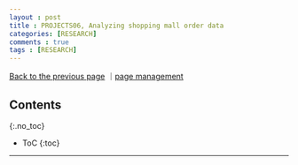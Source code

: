 ```yaml
---
layout : post
title : PROJECTS06, Analyzing shopping mall order data
categories: [RESEARCH]
comments : true
tags : [RESEARCH]
---
```

[Back to the previous page](https://userdyk-github.github.io/Research.html) ｜<a href="" target="_blank">page management</a><br>

## Contents
{:.no_toc}

* ToC
{:toc}

<hr class="division1">

